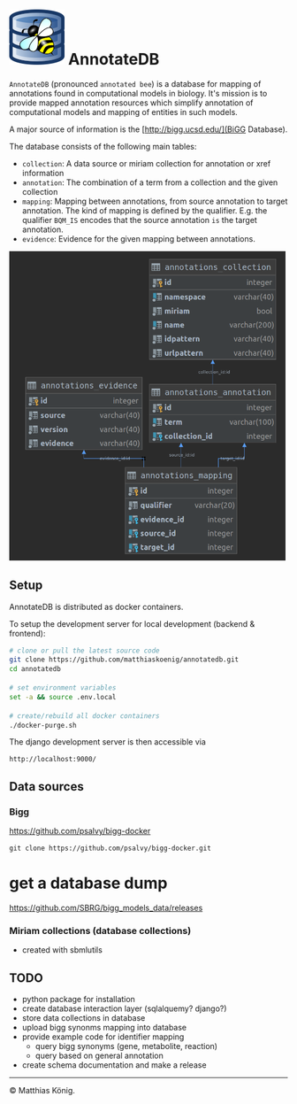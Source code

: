 <h1><img alt="AnnotateDB logo" src="./images/annotatedb_logo.png" height="100" /> AnnotateDB</h1>


`AnnotateDB` (pronounced `annotated bee`) is a database for mapping of annotations found in computational models in biology.
It's mission is to provide mapped annotation resources which simplify annotation of computational models and mapping of entities in such models.

A major source of information is the [http://bigg.ucsd.edu/](BiGG Database).

The database consists of the following main tables:
- `collection`: A data source or miriam collection for annotation or xref information
- `annotation`: The combination of a term from a collection and the given collection
- `mapping`: Mapping between annotations, from source annotation to target annotation. The kind of mapping is defined by the qualifier. E.g. the qualifier `BQM_IS` encodes that the source annotation `is` the target annotation.
- `evidence`: Evidence for the given mapping between annotations.

<img alt="Database schema" src="./images/schema_v0.0.1.png" width="500"/>


## Setup
AnnotateDB is distributed as docker containers.

To setup the development server for local development (backend & frontend):
```bash
# clone or pull the latest source code
git clone https://github.com/matthiaskoenig/annotatedb.git
cd annotatedb

# set environment variables
set -a && source .env.local
 
# create/rebuild all docker containers
./docker-purge.sh
```

The django development server is then accessible via
```
http://localhost:9000/
```



## Data sources
### Bigg 
https://github.com/psalvy/bigg-docker
```
git clone https://github.com/psalvy/bigg-docker.git
```
# get a database dump
https://github.com/SBRG/bigg_models_data/releases


### Miriam collections (database collections)
- created with sbmlutils


## TODO
- python package for installation
- create database interaction layer (sqlalquemy? django?)
- store data collections in database
- upload bigg synonms mapping into database
- provide example code for identifier mapping
    - query bigg synonyms (gene, metabolite, reaction)
    - query based on general annotation
- create schema documentation and make a release

---
&copy; Matthias König.